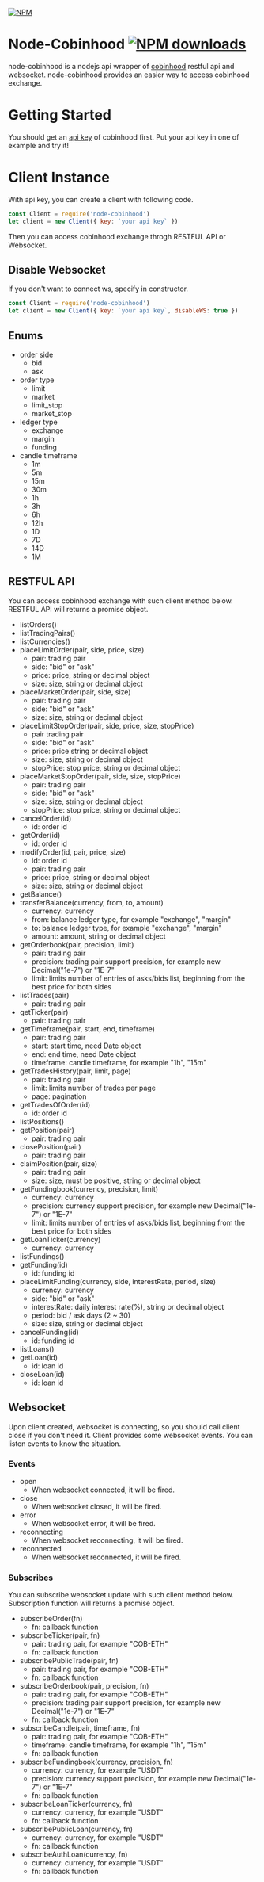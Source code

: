 [![NPM](https://nodei.co/npm/node-cobinhood.png?compact=true)](https://npmjs.org/package/node-cobinhood)

# Node-Cobinhood [![NPM downloads](https://img.shields.io/npm/dt/node-cobinhood.svg?style=flat-square&maxAge=86400)](https://www.npmjs.com/package/node-cobinhood)
node-cobinhood is a nodejs api wrapper of [cobinhood](https://cobinhood.com) restful api and websocket.
node-cobinhood provides an easier way to access cobinhood exchange.

# Getting Started
You should get an [api key](https://cobinhood.com/api) of cobinhood first.
Put your api key in one of example and try it!

# Client Instance
With api key, you can create a client with following code.

```javascript
const Client = require('node-cobinhood')
let client = new Client({ key: `your api key` })
```

Then you can access cobinhood exchange throgh RESTFUL API or Websocket.

## Disable Websocket
If you don't want to connect ws, specify in constructor.

```javascript
const Client = require('node-cobinhood')
let client = new Client({ key: `your api key`, disableWS: true })
```

## Enums
* order side
  - bid
  - ask
* order type
  - limit
  - market
  - limit_stop
  - market_stop
* ledger type
  - exchange
  - margin
  - funding
* candle timeframe
  - 1m
  - 5m
  - 15m
  - 30m
  - 1h
  - 3h
  - 6h
  - 12h
  - 1D
  - 7D
  - 14D
  - 1M

## RESTFUL API
You can access cobinhood exchange with such client method below.
RESTFUL API will returns a promise object.

* listOrders()
* listTradingPairs()
* listCurrencies()
* placeLimitOrder(pair, side, price, size)
  - pair: trading pair
  - side: "bid" or "ask"
  - price: price, string or decimal object
  - size: size, string or decimal object
* placeMarketOrder(pair, side, size)
  - pair: trading pair
  - side: "bid" or "ask"
  - size: size, string or decimal object
* placeLimitStopOrder(pair, side, price, size, stopPrice)
  - pair trading pair
  - side: "bid" or "ask"
  - price: price string or decimal object
  - size: size, string or decimal object
  - stopPrice: stop price, string or decimal object
* placeMarketStopOrder(pair, side, size, stopPrice)
  - pair: trading pair
  - side: "bid" or "ask"
  - size: size, string or decimal object
  - stopPrice: stop price, string or decimal object
* cancelOrder(id)
  - id: order id
* getOrder(id)
  - id: order id
* modifyOrder(id, pair, price, size)
  - id: order id
  - pair: trading pair
  - price: price, string or decimal object
  - size: size, string or decimal object
* getBalance()
* transferBalance(currency, from, to, amount)
  - currency: currency
  - from: balance ledger type, for example "exchange", "margin"
  - to: balance ledger type, for example "exchange", "margin"
  - amount: amount, string or decimal object
* getOrderbook(pair, precision, limit)
  - pair: trading pair
  - precision: trading pair support precision, for example new Decimal("1e-7") or "1E-7"
  - limit: limits number of entries of asks/bids list, beginning from the best price for both sides
* listTrades(pair)
  - pair: trading pair
* getTicker(pair)
  - pair: trading pair
* getTimeframe(pair, start, end, timeframe)
  - pair: trading pair
  - start: start time, need Date object
  - end: end time, need Date object
  - timeframe: candle timeframe, for example "1h", "15m"
* getTradesHistory(pair, limit, page)
  - pair: trading pair
  - limit: limits number of trades per page
  - page: pagination
* getTradesOfOrder(id)
  - id: order id
* listPositions()
* getPosition(pair)
  - pair: trading pair
* closePosition(pair)
  - pair: trading pair
* claimPosition(pair, size)
  - pair: trading pair
  - size: size, must be positive, string or decimal object
* getFundingbook(currency, precision, limit)
  - currency: currency
  - precision: currency support precision, for example new Decimal("1e-7") or "1E-7"
  - limit: limits number of entries of asks/bids list, beginning from the best price for both sides
* getLoanTicker(currency)
  - currency: currency
* listFundings()
* getFunding(id)
  - id: funding id
* placeLimitFunding(currency, side, interestRate, period, size)
  - currency: currency
  - side: "bid" or "ask"
  - interestRate: daily interest rate(%), string or decimal object
  - period: bid / ask days (2 ~ 30)
  - size: size, string or decimal object
* cancelFunding(id)
  - id: funding id
* listLoans()
* getLoan(id)
  - id: loan id
* closeLoan(id)
  - id: loan id

## Websocket
Upon client created, websocket is connecting, so you should call client close if you don't need it.
Client provides some websocket events.
You can listen events to know the situation.

### Events
* open
  - When websocket connected, it will be fired.
* close
  - When websocket closed, it will be fired.
* error
  - When websocket error, it will be fired.
* reconnecting
  - When websocket reconnecting, it will be fired.
* reconnected
  - When websocket reconnected, it will be fired.

### Subscribes
You can subscribe websocket update with such client method below.
Subscription function will returns a promise object.

* subscribeOrder(fn)
  - fn: callback function
* subscribeTicker(pair, fn)
  - pair: trading pair, for example "COB-ETH"
  - fn: callback function
* subscribePublicTrade(pair, fn)
  - pair: trading pair, for example "COB-ETH"
  - fn: callback function
* subscribeOrderbook(pair, precision, fn)
  - pair: trading pair, for example "COB-ETH"
  - precision: trading pair support precision, for example new Decimal("1e-7") or "1E-7"
  - fn: callback function
* subscribeCandle(pair, timeframe, fn)
  - pair: trading pair, for example "COB-ETH"
  - timeframe: candle timeframe, for example "1h", "15m"
  - fn: callback function
* subscribeFundingbook(currency, precision, fn)
  - currency: currency, for example "USDT"
  - precision: currency support precision, for example new Decimal("1e-7") or "1E-7"
  - fn: callback function
* subscribeLoanTicker(currency, fn)
  - currency: currency, for example "USDT"
  - fn: callback function
* subscribePublicLoan(currency, fn)
  - currency: currency, for example "USDT"
  - fn: callback function
* subscribeAuthLoan(currency, fn)
  - currency: currency, for example "USDT"
  - fn: callback function
